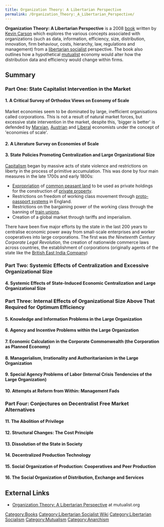 ```yaml
---
title: Organization Theory: A Libertarian Perspective
permalink: /Organization_Theory:_A_Libertarian_Perspective/
---
```


**Organization Theory: A Libertarian Perspective** is a 2008
[book](List_of_Libertarian_Socialist_Media "wikilink") written by [Kevin
Carson](Kevin_Carson "wikilink") which explores the various concepts
associated with organizations (such as data, information, efficiency,
size, distribution, innovation, firm behaviour, costs, hierarchy, law,
regulations and management) from a [libertarian
socialist](Libertarian_Socialism "wikilink") perspective. The book also
outlines how a hypothetical [mutualist](Mutualism "wikilink") economy
would alter how the distribution data and efficiency would change within
firms.

## Summary

### Part One: State Capitalist Intervention in the Market

#### 1. A Critical Survey of Orthodox Views on Economy of Scale

Market economies seem to be dominated by large, inefficient
organisations called corporations. This is not a result of natural
market forces, but excessive state intervention in the market, despite
this, 'bigger is better' is defended by [Marxian](Marxism "wikilink"),
[Austrian](Austrian_School_of_Economics "wikilink") and
[Liberal](Liberalism "wikilink") economists under the concept of
'economies of scale'.

#### 2. A Literature Survey on Economies of Scale

#### 3. State Policies Promoting Centralization and Large Organizational Size

[Capitalism](Capitalism "wikilink") began by massive acts of state
violence and restrictions on liberty in the process of primitive
accumulation. This was done by four main measures in the late 1700s and
early 1800s:

- [Expropriation](Enclosure "wikilink") of [common peasant
  land](Commons "wikilink") to be used as private holdings for the
  construction of [private property](Private_Property "wikilink").
- Restrictions on freedom of working class movement through
  [proto-passport systems](Laws_of_Settlement_(England) "wikilink") in
  England.
- Restrictions on the bargaining power of the working class through the
  banning of [train unions](Trade_Union "wikilink").
- Creation of a global market through tariffs and imperialism.

There have been five major efforts by the state in the last 200 years to
centralise economic power away from small-scale enterprises and worker
cooperatives into large corporations. The first was *the Nineteenth
Century Corporate Legal Revolution*, the creation of nationwide commerce
laws across countries, the establishment of corporations (originally
agents of the state like the [British East India
Company](British_East_India_Company "wikilink"))

### Part Two: Systemic Effects of Centralization and Excessive Organizational Size

#### 4. Systemic Effects of State-Induced Economic Centralization and Large Organizational Size

### Part Three: Internal Effects of Organizational Size Above That Required for Optimum Efficiency

#### 5. Knowledge and Information Problems in the Large Organization

#### 6. Agency and Incentive Problems within the Large Organization

#### 7. Economic Calculation in the Corporate Commonwealth (the Corporation as Planned Economy)

#### 8. Managerialism, Irrationality and Authoritarianism in the Large Organization

#### 9. Special Agency Problems of Labor (Internal Crisis Tendencies of the Large Organization)

#### 10. Attempts at Reform from Within: Management Fads

### Part Four: Conjectures on Decentralist Free Market Alternatives

#### 11. The Abolition of Privilege

#### 12. Structural Changes: The Cost Principle

#### 13. Dissolution of the State in Society

#### 14. Decentralized Production Technology

#### 15. Social Organization of Production: Cooperatives and Peer Production

#### 16. The Social Organization of Distribution, Exchange and Services

## External Links

- [Organization Theory: A Libertarian
  Perspective](http://www.mutualist.org/sitebuildercontent/sitebuilderfiles/otkc11.pdf)
  at mutualist.org

[Category:Books](Category:Books "wikilink") [Category:Libertarian
Socialist Wiki](Category:Libertarian_Socialist_Wiki "wikilink")
[Category:Libertarian
Socialism](Category:Libertarian_Socialism "wikilink")
[Category:Mutualism](Category:Mutualism "wikilink")
[Category:Anarchism](Category:Anarchism "wikilink")